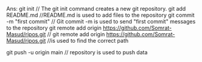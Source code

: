 
<!-- Commit Bonus section -->
Ans:
git init               //  The git init command creates a new git repository.
git add README.md      //README.md is used to add files to the repository
git commit -m "first commit" // Git commit -m is used to send "first commit" messages to the repository
git remote add origin https://github.com/Somrat-Masud/ripos.git // git remote add origin https://github.com/Somrat-Masud/ripos.git //is used to find the correct path

git push -u origin main // repository is used to push data